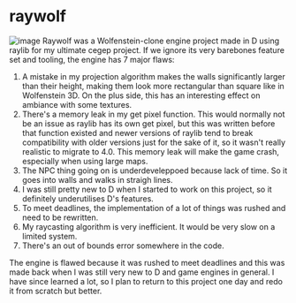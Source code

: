 # raywolf
![image](https://github.com/RealDoigt/raywolf/assets/57451013/8c6c1e2c-7946-487e-adb6-cc7ef4efec1e)
Raywolf was a Wolfenstein-clone engine project made in D using raylib for my ultimate cegep project. If we ignore its very barebones feature set and tooling, the engine has 7 major flaws:
1. A mistake in my projection algorithm makes the walls significantly larger than their height, making them look more rectangular than square like in Wolfenstein 3D. On the plus side, this has an interesting effect on ambiance with some textures.
2. There's a memory leak in my get pixel function. This would normally not be an issue as raylib has its own get pixel, but this was written before that function existed and newer versions of raylib tend to break compatibility with older versions just for the sake of it, so it wasn't really realistic to migrate to 4.0. This memory leak will make the game crash, especially when using large maps.
3. The NPC thing going on is underdeveleppoed because lack of time. So it goes into walls and walks in straigh lines.
4. I was still pretty new to D when I started to work on this project, so it definitely underutilises D's features.
5. To meet deadlines, the implementation of a lot of things was rushed and need to be rewritten.
6. My raycasting algorithm is very inefficient. It would be very slow on a limited system. 
7. There's an out of bounds error somewhere in the code.

The engine is flawed because it was rushed to meet deadlines and this was made back when I was still very new to D and game engines in general. I have since learned a lot, so I plan to return to this project one day and redo it from scratch but better.

